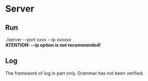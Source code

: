 # Server

## Run

./server --port xxxx --ip xxxxxx  
**ATENTION: --ip option is not recommended!**

## Log
The framework of log in part only.
Grammar has not been verified.